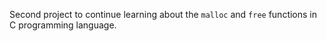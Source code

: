 Second project to continue learning about the `malloc` and `free` functions in C programming language.
